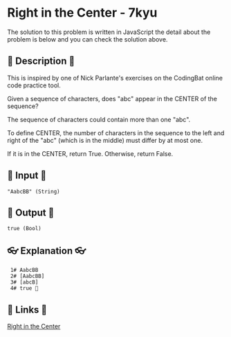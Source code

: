 # Right in the Center - 7kyu

The solution to this problem is written in JavaScript the detail about the problem is below and you can check the solution above.

## 💬 Description 💬

This is inspired by one of Nick Parlante's exercises on the CodingBat online code practice tool.

Given a sequence of characters, does "abc" appear in the CENTER of the sequence?

The sequence of characters could contain more than one "abc".

To define CENTER, the number of characters in the sequence to the left and right of the "abc" (which is in the middle) must differ by at most one.

If it is in the CENTER, return True. Otherwise, return False.

## 🥚 Input 🥚

```
"AabcBB" (String)
```

## 🐣 Output 🐣

```
true (Bool)
```

## 👓 Explanation 👓

```
 1# AabcBB
 2# [AabcBB]
 3# [abcB]
 4# true 🎉
```

## 🔗 Links 🔗

[Right in the Center](https://www.codewars.com/kata/5f5da7a415fbdc0001ae3c69)
